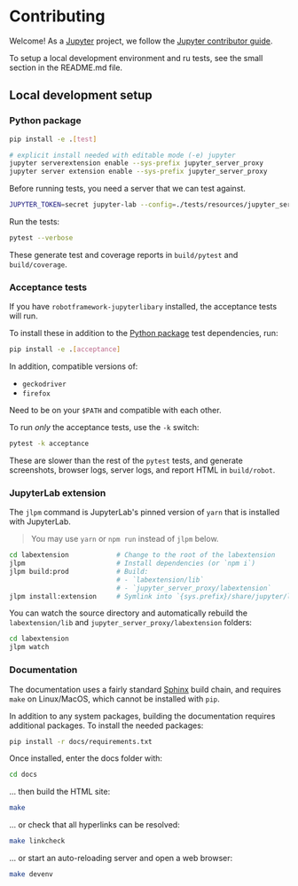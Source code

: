 # Contributing

Welcome! As a [Jupyter](https://jupyter.org) project, we follow the [Jupyter contributor guide](https://jupyter.readthedocs.io/en/latest/contributor/content-contributor.html).

To setup a local development environment and ru tests, see the small section in
the README.md file.

## Local development setup

### Python package

```bash
pip install -e .[test]

# explicit install needed with editable mode (-e) jupyter
jupyter serverextension enable --sys-prefix jupyter_server_proxy
jupyter server extension enable --sys-prefix jupyter_server_proxy
```

Before running tests, you need a server that we can test against.

```bash
JUPYTER_TOKEN=secret jupyter-lab --config=./tests/resources/jupyter_server_config.py --no-browser
```

Run the tests:

```bash
pytest --verbose
```

These generate test and coverage reports in `build/pytest` and `build/coverage`.

### Acceptance tests

If you have `robotframework-jupyterlibary` installed, the acceptance tests will run.

To install these in addition to the [Python package](#python-package) test
dependencies, run:

```bash
pip install -e .[acceptance]
```

In addition, compatible versions of:

- `geckodriver`
- `firefox`

Need to be on your `$PATH` and compatible with each other.

To run _only_ the acceptance tests, use the `-k` switch:

```bash
pytest -k acceptance
```

These are slower than the rest of the `pytest` tests, and generate screenshots,
browser logs, server logs, and report HTML in `build/robot`.

### JupyterLab extension

The `jlpm` command is JupyterLab's pinned version of `yarn` that is
installed with JupyterLab.

> You may use `yarn` or `npm run` instead of `jlpm` below.

```bash
cd labextension            # Change to the root of the labextension
jlpm                       # Install dependencies (or `npm i`)
jlpm build:prod            # Build:
                           # - `labextension/lib`
                           # - `jupyter_server_proxy/labextension`
jlpm install:extension     # Symlink into `{sys.prefix}/share/jupyter/labextensions`
```

You can watch the source directory and automatically rebuild the `labextension/lib`
and `jupyter_server_proxy/labextension` folders:

```bash
cd labextension
jlpm watch
```

### Documentation

The documentation uses a fairly standard [Sphinx](https://www.sphinx-doc.org)
build chain, and requires `make` on Linux/MacOS, which cannot be installed with
`pip`.

In addition to any system packages, building the documentation requires
additional packages. To install the needed packages:

```bash
pip install -r docs/requirements.txt
```

Once installed, enter the docs folder with:

```bash
cd docs
```

... then build the HTML site:

```bash
make
```

... or check that all hyperlinks can be resolved:

```bash
make linkcheck
```

... or start an auto-reloading server and open a web browser:

```bash
make devenv
```
